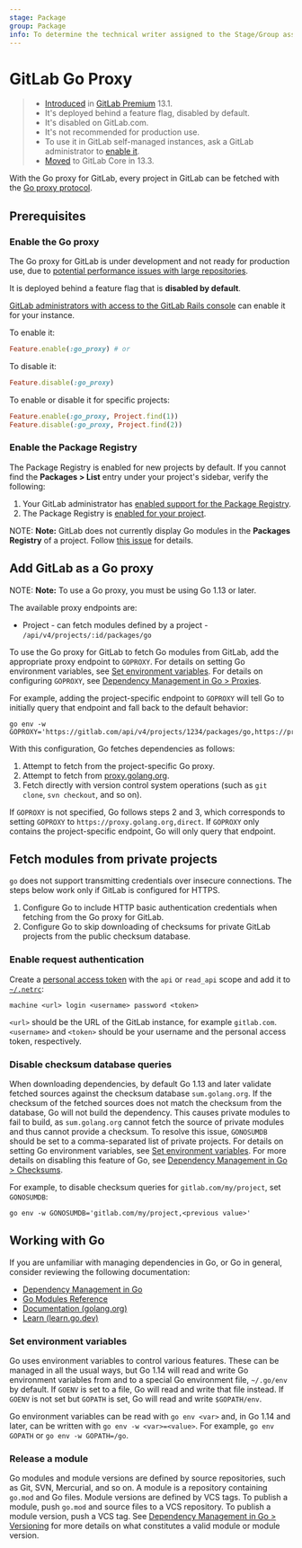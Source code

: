 ```yaml
---
stage: Package
group: Package
info: To determine the technical writer assigned to the Stage/Group associated with this page, see https://about.gitlab.com/handbook/engineering/ux/technical-writing/#designated-technical-writers
---
```


# GitLab Go Proxy

> - [Introduced](https://gitlab.com/gitlab-org/gitlab/-/issues/27376) in [GitLab Premium](https://about.gitlab.com/pricing/) 13.1.
> - It's deployed behind a feature flag, disabled by default.
> - It's disabled on GitLab.com.
> - It's not recommended for production use.
> - To use it in GitLab self-managed instances, ask a GitLab administrator to [enable it](#enable-the-go-proxy).
> - [Moved](https://gitlab.com/gitlab-org/gitlab/-/issues/221259) to GitLab Core in 13.3.

With the Go proxy for GitLab, every project in GitLab can be fetched with the
[Go proxy protocol](https://proxy.golang.org/).

## Prerequisites

### Enable the Go proxy

The Go proxy for GitLab is under development and not ready for production use, due to
[potential performance issues with large repositories](https://gitlab.com/gitlab-org/gitlab/-/issues/218083).

It is deployed behind a feature flag that is **disabled by default**.

[GitLab administrators with access to the GitLab Rails console](../../../administration/feature_flags.md)
can enable it for your instance.

To enable it:

```ruby
Feature.enable(:go_proxy) # or
```

To disable it:

```ruby
Feature.disable(:go_proxy)
```

To enable or disable it for specific projects:

```ruby
Feature.enable(:go_proxy, Project.find(1))
Feature.disable(:go_proxy, Project.find(2))
```

### Enable the Package Registry

The Package Registry is enabled for new projects by default. If you cannot find
the **Packages > List** entry under your project's sidebar, verify
the following:

1. Your GitLab administrator has
   [enabled support for the Package Registry](../../../administration/packages/index.md).
1. The Package Registry is [enabled for your project](../index.md).

NOTE: **Note:**
GitLab does not currently display Go modules in the **Packages Registry** of a project.
Follow [this issue](https://gitlab.com/gitlab-org/gitlab/-/issues/213770) for details.

## Add GitLab as a Go proxy

NOTE: **Note:**
To use a Go proxy, you must be using Go 1.13 or later.

The available proxy endpoints are:

- Project - can fetch modules defined by a project - `/api/v4/projects/:id/packages/go`

To use the Go proxy for GitLab to fetch Go modules from GitLab, add the
appropriate proxy endpoint to `GOPROXY`. For details on setting Go environment
variables, see [Set environment variables](#set-environment-variables). For
details on configuring `GOPROXY`, see [Dependency Management in Go >
Proxies](../../../development/go_guide/dependencies.md#proxies).

For example, adding the project-specific endpoint to `GOPROXY` will tell Go
to initially query that endpoint and fall back to the default behavior:

```shell
go env -w GOPROXY='https://gitlab.com/api/v4/projects/1234/packages/go,https://proxy.golang.org,direct'
```

With this configuration, Go fetches dependencies as follows:

1. Attempt to fetch from the project-specific Go proxy.
1. Attempt to fetch from [proxy.golang.org](https://proxy.golang.org).
1. Fetch directly with version control system operations (such as `git clone`,
   `svn checkout`, and so on).

If `GOPROXY` is not specified, Go follows steps 2 and 3, which corresponds to
setting `GOPROXY` to `https://proxy.golang.org,direct`. If `GOPROXY` only
contains the project-specific endpoint, Go will only query that endpoint.

## Fetch modules from private projects

`go` does not support transmitting credentials over insecure connections. The
steps below work only if GitLab is configured for HTTPS.

1. Configure Go to include HTTP basic authentication credentials when fetching
   from the Go proxy for GitLab.
1. Configure Go to skip downloading of checksums for private GitLab projects
   from the public checksum database.

### Enable request authentication

Create a [personal access token](../../profile/personal_access_tokens.md) with
the `api` or `read_api` scope and add it to
[`~/.netrc`](https://ec.haxx.se/usingcurl/usingcurl-netrc):

```netrc
machine <url> login <username> password <token>
```

`<url>` should be the URL of the GitLab instance, for example `gitlab.com`.
`<username>` and `<token>` should be your username and the personal access
token, respectively.

### Disable checksum database queries

When downloading dependencies, by default Go 1.13 and later validate fetched
sources against the checksum database `sum.golang.org`. If the checksum of the
fetched sources does not match the checksum from the database, Go will not build
the dependency. This causes private modules to fail to build, as
`sum.golang.org` cannot fetch the source of private modules and thus cannot
provide a checksum. To resolve this issue, `GONOSUMDB` should be set to a
comma-separated list of private projects. For details on setting Go environment
variables, see [Set environment variables](#set-environment-variables). For more
details on disabling this feature of Go, see [Dependency Management in Go >
Checksums](../../../development/go_guide/dependencies.md#checksums).

For example, to disable checksum queries for `gitlab.com/my/project`, set `GONOSUMDB`:

```shell
go env -w GONOSUMDB='gitlab.com/my/project,<previous value>'
```

## Working with Go

If you are unfamiliar with managing dependencies in Go, or Go in general,
consider reviewing the following documentation:

- [Dependency Management in Go](../../../development/go_guide/dependencies.md)
- [Go Modules Reference](https://golang.org/ref/mod)
- [Documentation (golang.org)](https://golang.org/doc/)
- [Learn (learn.go.dev)](https://learn.go.dev/)

### Set environment variables

Go uses environment variables to control various features. These can be managed
in all the usual ways, but Go 1.14 will read and write Go environment variables
from and to a special Go environment file, `~/.go/env` by default. If `GOENV` is
set to a file, Go will read and write that file instead. If `GOENV` is not set
but `GOPATH` is set, Go will read and write `$GOPATH/env`.

Go environment variables can be read with `go env <var>` and, in Go 1.14 and
later, can be written with `go env -w <var>=<value>`. For example, `go env
GOPATH` or `go env -w GOPATH=/go`.

### Release a module

Go modules and module versions are defined by source repositories, such as Git,
SVN, Mercurial, and so on. A module is a repository containing `go.mod` and Go
files. Module versions are defined by VCS tags. To publish a module, push
`go.mod` and source files to a VCS repository. To publish a module version, push
a VCS tag. See [Dependency Management in Go >
Versioning](../../../development/go_guide/dependencies.md#versioning) for more
details on what constitutes a valid module or module version.
